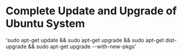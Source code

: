 # Complete Update and Upgrade of Ubuntu System

'sudo apt-get update && sudo apt-get upgrade && sudo apt-get dist-upgrade && sudo apt-get upgrade --with-new-pkgs'
